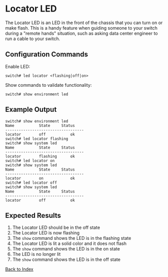 # Locator LED

The Locator LED is an LED in the front of the chassis that you can turn on or make flash. This is a handy feature when guiding someone to your switch during a "remote hands" situation, such as asking data center engineer to run a cable to your switch.

## Configuration Commands

Enable LED:

```text
switch# led locator <flashing|off|on>
```

Show commands to validate functionality:

```text
switch# show environment led
```

## Example Output

```
switch# show environment led
Name           State     Status
-----------------------------------
locator        off           ok
switch# led locator flashing
switch# show system led
Name           State     Status
-----------------------------------
locator        flashing      ok
switch# led locator on
switch# show system led
Name           State     Status
-----------------------------------
locator        on            ok
switch# led locator off
switch# show system led
Name           State     Status
-----------------------------------
locator        off           ok
```

## Expected Results

1. The Locator LED should be in the off state
2. The Locator LED is now flashing
3. The `show` command shows the LED is in the flashing state
4. The Locator LED is lit a solid color and it does not flash
5. The `show` command shows the LED is in the on state
6. The LED is no longer lit
7. The `show` command shows the LED is in the off state

[Back to Index](../index.md)